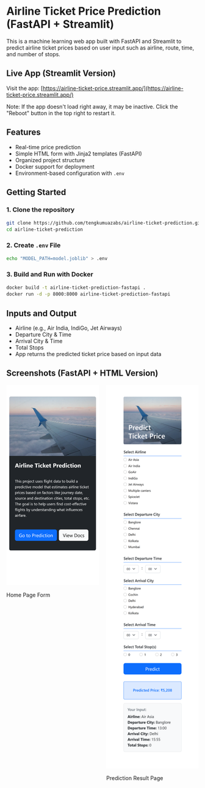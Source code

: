 # Airline Ticket Price Prediction (FastAPI + Streamlit)

This is a machine learning web app built with FastAPI and Streamlit to predict airline ticket prices based on user input such as airline, route, time, and number of stops.

## Live App (Streamlit Version)

Visit the app: [https://airline-ticket-price.streamlit.app/](https://airline-ticket-price.streamlit.app/)

Note: If the app doesn't load right away, it may be inactive. Click the "Reboot" button in the top right to restart it.

## Features

- Real-time price prediction
- Simple HTML form with Jinja2 templates (FastAPI)
- Organized project structure
- Docker support for deployment
- Environment-based configuration with `.env`

## Getting Started

### 1. Clone the repository

```bash
git clone https://github.com/tengkumuazabs/airline-ticket-prediction.git
cd airline-ticket-prediction
```
### 2. Create `.env` File
```bash
echo "MODEL_PATH=model.joblib" > .env
```

### 3. Build and Run with Docker
```bash
docker build -t airline-ticket-prediction-fastapi .
docker run -d -p 8000:8000 airline-ticket-prediction-fastapi
```

## Inputs and Output
- Airline (e.g., Air India, IndiGo, Jet Airways)
- Departure City & Time
- Arrival City & Time
- Total Stops
- App returns the predicted ticket price based on input data

## Screenshots (FastAPI + HTML Version)

<div style="display: flex; gap: 20px;">

  <div>
    <img src="screenshots/home_page.png" alt="Home Page Form" width="300"/>
    <p>Home Page Form</p>
  </div>

  <div>
    <img src="screenshots/predict_page.png" alt="Prediction Result" width="300"/>
    <p>Prediction Result Page</p>
  </div>

</div>


